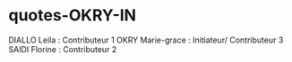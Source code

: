 # quotes-OKRY-IN

DIALLO Leila : Contributeur 1
OKRY Marie-grace : Initiateur/ Contributeur 3
SAIDI Florine : Contributeur 2



